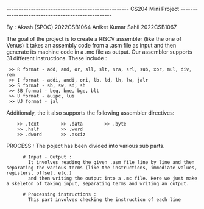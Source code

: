 -------------------------------------------------- CS204 Mini Project --------------------------------------------------

By :  Akash (SPOC)         2022CSB1064
      Aniket Kumar Sahil   2022CSB1067

The goal of the project is to create a RISCV assembler (like the one of Venus)
 it takes an assembly code from a .asm file as input and then generate its machine code in a .mc file as output.
  Our assembler supports 31 different instructions. These include :
   
     >> R format - add, and, or, sll, slt, sra, srl, sub, xor, mul, div, rem
     >> I format - addi, andi, ori, lb, ld, lh, lw, jalr
     >> S format - sb, sw, sd, sh
     >> SB format - beq, bne, bge, blt
     >> U format - auipc, lui
     >> UJ format - jal
     
  Additionaly, the it also supports the following assembler directives: 
                      
        >> .text        >> .data        >> .byte
        >> .half        >> .word
        >> .dword       >> .asciz

  PROCESS :
    The poject has been divided into various sub parts.
          
          # Input - Output :
            It involves reading the given .asm file line by line and then separating the various terms (like the instructions, immediate values, registers, offset, etc.)
            and then writing the output into a .mc file. Here we just make a skeleton of taking input, separating terms and writing an output.
          
          # Processing instructions :
            This part involves checking the instruction of each line 
      
        
